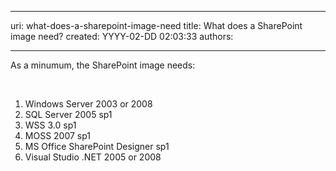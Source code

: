 

---
uri: what-does-a-sharepoint-image-need
title: What does a SharePoint image need?
created: YYYY-02-DD 02:03:33
authors:

---




<span class='intro'> <span>As a minumum, the SharePoint image needs&#58; <span style="display&#58;inline-block;"></span></span> </span>

<p><br></p>
<ol>
<li>Windows Server 2003 or 2008 
</li>
<li>SQL Server 2005 sp1 
</li>
<li>WSS 3.0 sp1 
</li>
<li>MOSS 2007 sp1 
</li>
<li>MS Office SharePoint Designer sp1 
</li>
<li>Visual Studio .NET 2005 or 2008 </li></ol>


